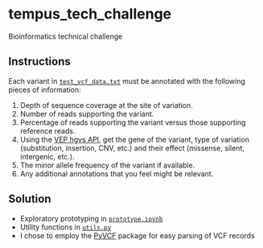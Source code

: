 # tempus_tech_challenge

Bioinformatics technical challenge

## Instructions

Each variant in [`test_vcf_data.txt`](test_vcf_data.txt) must be annotated with the following pieces of information:

1. Depth of sequence coverage at the site of variation.
2. Number of reads supporting the variant.
3. Percentage of reads supporting the variant versus those supporting reference reads.
4. Using the [VEP hgvs API](https://rest.ensembl.org/#VEP), get the gene of the variant, type of variation (substitution, insertion, CNV, etc.) and their effect (missense, silent, intergenic, etc.).
5. The minor allele frequency of the variant if available.
6. Any additional annotations that you feel might be relevant.

## Solution

* Exploratory prototyping in [`prototype.ipynb`](prototype.ipynb)
* Utility functions in [`utils.py`](utils.py)
* I chose to employ the [PyVCF](https://pyvcf.readthedocs.io/en/latest/) package for easy parsing of VCF records
